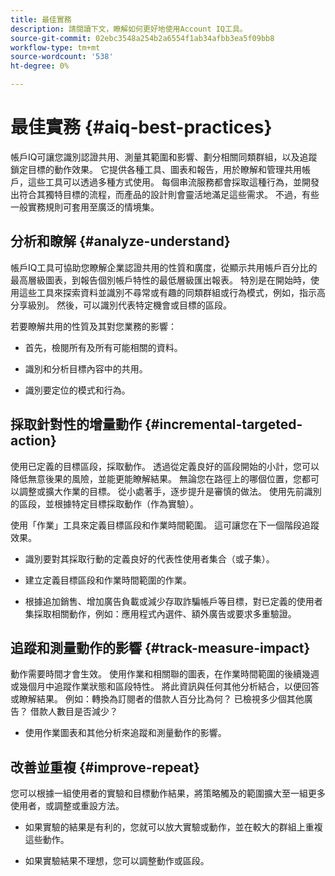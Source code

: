 ```yaml
---
title: 最佳實務
description: 請閱讀下文，瞭解如何更好地使用Account IQ工具。
source-git-commit: 02ebc3548a254b2a6554f1ab34afbb3ea5f09bb8
workflow-type: tm+mt
source-wordcount: '538'
ht-degree: 0%

---
```


# 最佳實務 {#aiq-best-practices}

帳戶IQ可讓您識別認證共用、測量其範圍和影響、劃分相關同類群組，以及追蹤鎖定目標的動作效果。 它提供各種工具、圖表和報告，用於瞭解和管理共用帳戶，這些工具可以透過多種方式使用。 每個串流服務都會採取這種行為，並開發出符合其獨特目標的流程，而產品的設計則會靈活地滿足這些需求。  不過，有些一般實務規則可套用至廣泛的情境集。

## 分析和瞭解 {#analyze-understand}

帳戶IQ工具可協助您瞭解企業認證共用的性質和廣度，從顯示共用帳戶百分比的最高層級圖表，到報告個別帳戶特性的最低層級匯出報表。 特別是在開始時，使用這些工具來探索資料並識別不尋常或有趣的同類群組或行為模式，例如，指示高分享級別。 然後，可以識別代表特定機會或目標的區段。

若要瞭解共用的性質及其對您業務的影響：

* 首先，檢閱所有及所有可能相關的資料。

* 識別和分析目標內容中的共用。

* 識別要定位的模式和行為。

## 採取針對性的增量動作 {#incremental-targeted-action}

使用已定義的目標區段，採取動作。 透過從定義良好的區段開始的小計，您可以降低無意後果的風險，並能更能瞭解結果。 無論您在路徑上的哪個位置，您都可以調整或擴大作業的目標。
從小處著手，逐步提升是審慎的做法。 使用先前識別的區段，並根據特定目標採取動作（作為實驗）。

使用「作業」工具來定義目標區段和作業時間範圍。 這可讓您在下一個階段追蹤效果。

* 識別要對其採取行動的定義良好的代表性使用者集合（或子集）。

* 建立定義目標區段和作業時間範圍的作業。

* 根據追加銷售、增加廣告負載或減少存取詐騙帳戶等目標，對已定義的使用者集採取相關動作，例如：應用程式內選件、額外廣告或要求多重驗證。

<!--If necessary, gauge the affect [by measuring the impact of actions taken](#track-measure-impact).-->

## 追蹤和測量動作的影響 {#track-measure-impact}

動作需要時間才會生效。 使用作業和相關聯的圖表，在作業時間範圍的後續幾週或幾個月中追蹤作業狀態和區段特性。 將此資訊與任何其他分析結合，以便回答或瞭解結果。 例如：轉換為訂閱者的借款人百分比為何？ 已檢視多少個其他廣告？ 借款人數目是否減少？

* 使用作業圖表和其他分析來追蹤和測量動作的影響。

## 改善並重複 {#improve-repeat}

您可以根據一組使用者的實驗和目標動作結果，將策略觸及的範圍擴大至一組更多使用者，或調整或重設方法。

* 如果實驗的結果是有利的，您就可以放大實驗或動作，並在較大的群組上重複這些動作。

* 如果實驗結果不理想，您可以調整動作或區段。

<!--

Best Practices
Account IQ enables you to maximize your business ROI, and eventually grow your subscribers and revenue by understanding subscriber usage patterns and password sharing. Read on to know how you can make the best use of Account IQ to manage credential sharing.

Analyze and understand
Authorized access of streaming services generates vast sums of data representing user activity. Use Account IQ analytics tools to explore the data and identify interesting cohorts or behavioral patterns that indicate sharing. Then, segments representing a particular opportunity or objective can be identified.

To understand nature and impact of sharing on your business:

Use Account IQ to access all relevant data.

Identify and analyze sharing in the context of your objectives.

Identify patterns and behavior to target.

Take targeted incremental action
To start small and ramp up is a prudent approach. Use previously identified segments, and take actions (as experiments) with specific objectives.

Identify a well-defined, representative subset of users in the segment to act on.

Depending on objectives such as upselling, increasing ad load, or mitigating access to fraudulent accounts, take relevant actions to include customer messaging or offers, extra ads, or requiring multi-factor authentication.

Target users are likely to respond to offers to upgrade and pay for sharing.

Align enterprise stakeholders to update strategy, such as:

Revisit partner agreements to enlist cooperation or concessions.

Simplify access and enhance the user experience for good customers.

Mitigate sharing by limiting access to obvious moochers.

If necessary, gauge the affect by measuring the impact of actions taken.

Track and measure the impact of actions
Once you have acted on some set of users within a segment, it is important to measure the effect of those actions over a subsequent period of weeks or months. For example, you would want to understand:

What percentage of borrowers converted to subscribers?

How many additional ads were viewed?

Did the number of borrowers decrease?

Account IQ's sophisticated machine learning based models help you analyze and measure the impacts of your experiments (or actions).

Improve and repeat
Based on the outcomes of your experiments and targeted actions on small groups of users, you can expand the reach of your strategies to rest of the user segment or reset the strategy and audience to act on.

Based on the usage insights from risk indices, sharing levels, and usage patterns, you can create experiments (or operations) and tailor your actions for strategic goals or desired outcomes.

If the results of the experiment are favorable, then you can scale up the experiment, and repeat those actions on a larger group.

If the results of the experiment are unfavorable, then you can adjust your action or the experiment group.

Therefore, understanding, acting, and tracking are the keys to optimally mitigate and manage credential sharing in your subscribers.
-->
